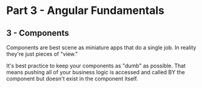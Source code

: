 # Part 3 - Angular Fundamentals
## 3 - Components

Components are best scene as miniature apps that do a single job. In reality they're just pieces of "view."

It's best practice to keep your components as "dumb" as possible. That means pushing all of your business logic is accessed and called BY the component but doesn't exist in the component itself.

